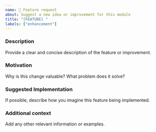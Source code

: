 ```yaml
---
name: 🚀 Feature request
about: Suggest a new idea or improvement for this module
title: "[FEATURE] "
labels: ["enhancement"]
---
```


### Description
Provide a clear and concise description of the feature or improvement.

### Motivation
Why is this change valuable? What problem does it solve?

### Suggested Implementation
If possible, describe how you imagine this feature being implemented.

### Additional context
Add any other relevant information or examples.